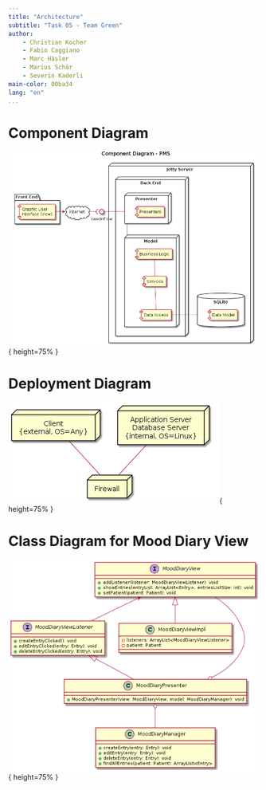 ```yaml
---
title: "Architecture"
subtitle: "Task 05 - Team Green"
author:
    - Christian Kocher
    - Fabio Caggiano
    - Marc Häsler
    - Marius Schär
    - Severin Kaderli
main-color: 00ba34
lang: "en"
...
```


# Component Diagram

![Component Diagram](notes/component_diagram.png){ height=75% }

# Deployment Diagram

![Component Diagram](notes/deployment_diagram.png){ height=75% }

# Class Diagram for Mood Diary View

![Component Diagram](notes/class_diagram_mooddiaryview.png){ height=75% }